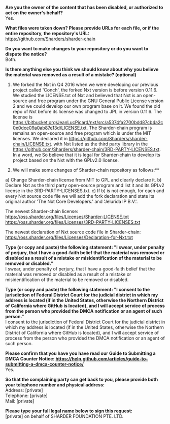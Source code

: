 **Are you the owner of the content that has been disabled, or authorized to act on the owner's behalf?**  
Yes.

**What files were taken down? Please provide URLs for each file, or if the entire repository, the repository's URL:**  
https://github.com/Sharders/sharder-chain

**Do you want to make changes to your repository or do you want to dispute the notice?**  
Both.

**Is there anything else you think we should know about why you believe the material was removed as a result of a mistake? (optional)**  
1. We forked the Nxt in Q4 2016 when we were developing our previous project called 'Conch', the forked Nxt version is before version 0.11.6. We studied the LICENSE.txt of Nxt and believed that Nxt is an open-source and free program under the GNU General Public License version 2 and we could develop our own program base on it.
We found the old repo of Nxt before its license was changed to JPL in version 0.11.6. The license is https://bitbucket.org/JeanLucPicard/nxt/src/a5374fa2700bdd87cb4a2c0e0dce09a0ab87e13d/LICENSE.txt. The Sharder-chain program is remains an open-source and free program which is under the MIT licenses.
We declared it in https://github.com/Sharders/sharder-chain/LICENSE.txt. with Nxt listed as the third party library in the https://github.com/Sharders/sharder-chain/3RD-PARTY-LICENSES.txt.
In a word, we So believe that it is legal for Sharder-chain to develop its project based on the Nxt with the GPLv2.0 license.

2. We will make some changes of Sharder-chain repository as follows:**  

a) Change Sharder-chain license from MIT to GPL and clearly declare it.
b) Declare Nxt as the third party open-source program and list it and its GPLv2 license in the 3RD-PARTY-LICENSES.txt.
c) If b) is not enough, for each and every Nxt source code file we will add the fork declaration and state its original author 'The Nxt Core Developers.' and 'Jelurida IP B.V.'.

The newest Sharder-chain license:
https://oss.sharder.org/files/Licenses/Sharder-LICENSE.txt
https://oss.sharder.org/files/Licenses/3RD-PARTY-LICENSES.txt

The newest declaration of Nxt source code file in Sharder-chain:
https://oss.sharder.org/files/Licenses/Declaration-for-Nxt.txt

**Type (or copy and paste) the following statement: "I swear, under penalty of perjury, that I have a good-faith belief that the material was removed or disabled as a result of a mistake or misidentification of the material to be removed or disabled."**  
I swear, under penalty of perjury, that I have a good-faith belief that the material was removed or disabled as a result of a mistake or misidentification of the material to be removed or disabled.

**Type (or copy and paste) the following statement: "I consent to the jurisdiction of Federal District Court for the judicial district in which my address is located (if in the United States, otherwise the Northern District of California where GitHub is located), and I will accept service of process from the person who provided the DMCA notification or an agent of such person."**  
I consent to the jurisdiction of Federal District Court for the judicial district in which my address is located (if in the United States, otherwise the Northern District of California where GitHub is located), and I will accept service of process from the person who provided the DMCA notification or an agent of such person.

**Please confirm that you have you have read our Guide to Submitting a DMCA Counter Notice: https://help.github.com/articles/guide-to-submitting-a-dmca-counter-notice/**  
Yes.

**So that the complaining party can get back to you, please provide both your telephone number and physical address:**  
Address: [private]  
Telephone: [private]  
Mail: [private]  

**Please type your full legal name below to sign this request:**  
[private] on behalf of SHARDER FOUNDATION PTE. LTD.
